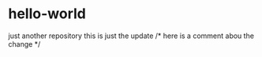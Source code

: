 # hello-world
just another repository
this is just the update
/* here is a comment abou the change */
